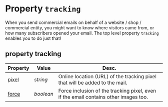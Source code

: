 # Property `tracking`

When you send commercial emails on behalf of a website / shop / commercial entity,
you might want to know where visitors came from, or how many subscribers opened 
your email. The top level property `tracking` enables you to do just that!

## property tracking

| Property | Value | Desc.                                                                                                                                      |
|:---------|-------|--------------------------------------------------------------------------------------------------------------------------------------------|
| [pixel](ResponsiveEmail/json/property-pixel) | _string_ | Online location (URL) of the tracking pixel that will be added to the mail.          |
| [force](ResponsiveEmail/json/property-force) | _boolean_ | Force inclusion of the tracking pixel, even if the email contains other images too. |
